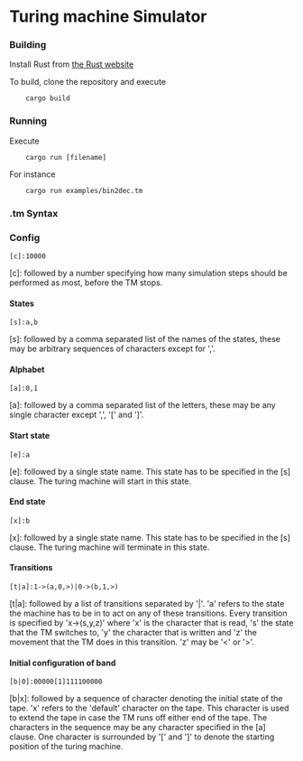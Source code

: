 # Turing machine Simulator

### Building
Install Rust from [the Rust website](https://www.rust-lang.org/)

To build, clone the repository and execute 

```
    cargo build
```

### Running
Execute 
```
    cargo run [filename]
```

For instance
```
    cargo run examples/bin2dec.tm
```


### .tm Syntax

### Config
```
[c]:10000
```
\[c]: followed by a number specifying how many simulation steps should be performed as most, before the TM stops.

#### States
```
[s]:a,b
```
\[s]: followed by a comma separated list of the names of the states, these may be arbitrary sequences of characters except for ','. 


#### Alphabet
```
[a]:0,1
```
\[a]: followed by a comma separated list of the letters, these may be any single character except ',', '[' and ']'.


#### Start state
```
[e]:a
```
\[e]: followed by a single state name. This state has to be specified in the [s] clause. 
The turing machine will start in this state.  


#### End state
```
[x]:b
```
\[x]: followed by a single state name. This state has to be specified in the [s] clause. 
The turing machine will terminate in this state.



#### Transitions
```
[t|a]:1->(a,0,>)|0->(b,1,>)
```
\[t|a]: followed by a list of transitions separated by '|'. 
'a' refers to the state the machine has to be in to act on any of these transitions. 
Every transition is specified by 'x->(s,y,z)' where 'x' is the character that is read, 's' the state that the TM switches to, 'y' the character that is written and 'z' the movement that the TM does in this transition. 'z' may be '<' or '>'.


#### Initial configuration of band
```
[b|0]:00000[1]111100000
```

\[b|x]: followed by a sequence of character denoting the initial state of the tape. 
'x' refers to the 'default' character on the tape. This character is used to extend the tape in case the TM runs off either end of the tape.
The characters in the sequence may be any character specified in the [a] clause.
One character is surrounded by '[' and ']' to denote the starting position of the turing machine.
